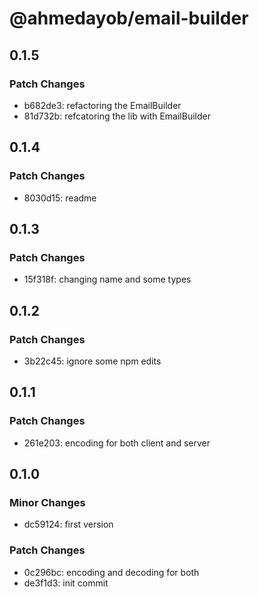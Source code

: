 # @ahmedayob/email-builder

## 0.1.5

### Patch Changes

- b682de3: refactoring the EmailBuilder
- 81d732b: refcatoring the lib with EmailBuilder

## 0.1.4

### Patch Changes

- 8030d15: readme

## 0.1.3

### Patch Changes

- 15f318f: changing name and some types

## 0.1.2

### Patch Changes

- 3b22c45: ignore some npm edits

## 0.1.1

### Patch Changes

- 261e203: encoding for both client and server

## 0.1.0

### Minor Changes

- dc59124: first version

### Patch Changes

- 0c296bc: encoding and decoding for both
- de3f1d3: init commit

